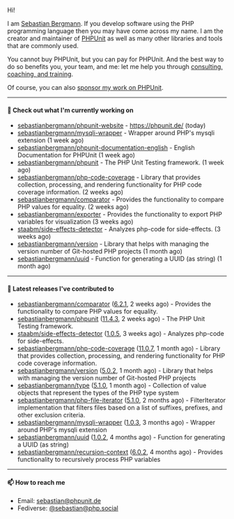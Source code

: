 Hi!

I am [Sebastian Bergmann](https://sebastian-bergmann.de/index.html?ref=github).
If you develop software using the PHP programming language then you may have come across my name.
I am the creator and maintainer of [PHPUnit](https://phpunit.de/index.html?ref=github) as well as many other libraries and tools that are commonly used.

You cannot buy PHPUnit, but you can pay for PHPUnit.
And the best way to do so benefits you, your team, and me: let me help you through [consulting, coaching, and training](https://thephp.cc/welcome?ref=github).

Of course, you can also [sponsor my work on PHPUnit](https://phpunit.de/sponsors.html?ref=github).

---

#### 👷 Check out what I'm currently working on

- [sebastianbergmann/phpunit-website](https://github.com/sebastianbergmann/phpunit-website) - https://phpunit.de/ (today)
- [sebastianbergmann/mysqli-wrapper](https://github.com/sebastianbergmann/mysqli-wrapper) - Wrapper around PHP&#39;s mysqli extension (1 week ago)
- [sebastianbergmann/phpunit-documentation-english](https://github.com/sebastianbergmann/phpunit-documentation-english) - English Documentation for PHPUnit (1 week ago)
- [sebastianbergmann/phpunit](https://github.com/sebastianbergmann/phpunit) - The PHP Unit Testing framework. (1 week ago)
- [sebastianbergmann/php-code-coverage](https://github.com/sebastianbergmann/php-code-coverage) - Library that provides collection, processing, and rendering functionality for PHP code coverage information. (2 weeks ago)
- [sebastianbergmann/comparator](https://github.com/sebastianbergmann/comparator) - Provides the functionality to compare PHP values for equality. (2 weeks ago)
- [sebastianbergmann/exporter](https://github.com/sebastianbergmann/exporter) - Provides the functionality to export PHP variables for visualization (3 weeks ago)
- [staabm/side-effects-detector](https://github.com/staabm/side-effects-detector) - Analyzes php-code for side-effects. (3 weeks ago)
- [sebastianbergmann/version](https://github.com/sebastianbergmann/version) - Library that helps with managing the version number of Git-hosted PHP projects (1 month ago)
- [sebastianbergmann/uuid](https://github.com/sebastianbergmann/uuid) - Function for generating a UUID (as string) (1 month ago)

---

#### 🔭 Latest releases I've contributed to

- [sebastianbergmann/comparator](https://github.com/sebastianbergmann/comparator) ([6.2.1](https://github.com/sebastianbergmann/comparator/releases/tag/6.2.1), 2 weeks ago) - Provides the functionality to compare PHP values for equality.
- [sebastianbergmann/phpunit](https://github.com/sebastianbergmann/phpunit) ([11.4.3](https://github.com/sebastianbergmann/phpunit/releases/tag/11.4.3), 2 weeks ago) - The PHP Unit Testing framework.
- [staabm/side-effects-detector](https://github.com/staabm/side-effects-detector) ([1.0.5](https://github.com/staabm/side-effects-detector/releases/tag/1.0.5), 3 weeks ago) - Analyzes php-code for side-effects.
- [sebastianbergmann/php-code-coverage](https://github.com/sebastianbergmann/php-code-coverage) ([11.0.7](https://github.com/sebastianbergmann/php-code-coverage/releases/tag/11.0.7), 1 month ago) - Library that provides collection, processing, and rendering functionality for PHP code coverage information.
- [sebastianbergmann/version](https://github.com/sebastianbergmann/version) ([5.0.2](https://github.com/sebastianbergmann/version/releases/tag/5.0.2), 1 month ago) - Library that helps with managing the version number of Git-hosted PHP projects
- [sebastianbergmann/type](https://github.com/sebastianbergmann/type) ([5.1.0](https://github.com/sebastianbergmann/type/releases/tag/5.1.0), 1 month ago) - Collection of value objects that represent the types of the PHP type system
- [sebastianbergmann/php-file-iterator](https://github.com/sebastianbergmann/php-file-iterator) ([5.1.0](https://github.com/sebastianbergmann/php-file-iterator/releases/tag/5.1.0), 2 months ago) - FilterIterator implementation that filters files based on a list of suffixes, prefixes, and other exclusion criteria.
- [sebastianbergmann/mysqli-wrapper](https://github.com/sebastianbergmann/mysqli-wrapper) ([1.0.3](https://github.com/sebastianbergmann/mysqli-wrapper/releases/tag/1.0.3), 3 months ago) - Wrapper around PHP&#39;s mysqli extension
- [sebastianbergmann/uuid](https://github.com/sebastianbergmann/uuid) ([1.0.2](https://github.com/sebastianbergmann/uuid/releases/tag/1.0.2), 4 months ago) - Function for generating a UUID (as string)
- [sebastianbergmann/recursion-context](https://github.com/sebastianbergmann/recursion-context) ([6.0.2](https://github.com/sebastianbergmann/recursion-context/releases/tag/6.0.2), 4 months ago) - Provides functionality to recursively process PHP variables

---

#### 📫 How to reach me

- Email: [sebastian@phpunit.de](mailto://sebastian@phpunit.de)
- Fediverse: [@sebastian@php.social](https://phpc.social/@sebastian)
